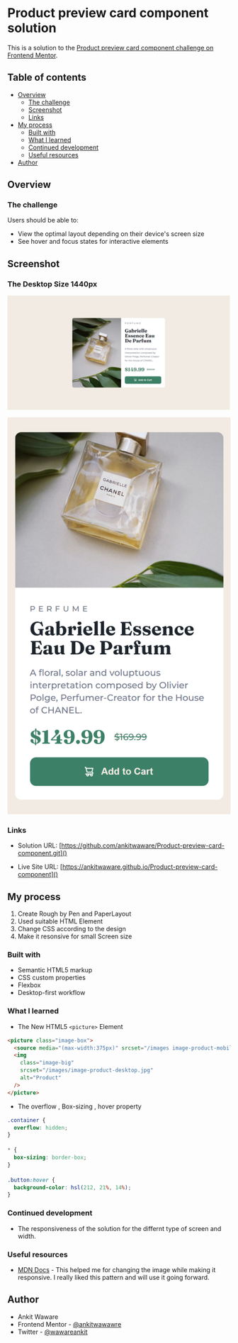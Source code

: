 # Product preview card component solution

This is a solution to the [Product preview card component challenge on Frontend Mentor](https://www.frontendmentor.io/challenges/product-preview-card-component-GO7UmttRfa).

## Table of contents

- [Overview](#overview)
  - [The challenge](#the-challenge)
  - [Screenshot](#screenshot)
  - [Links](#links)
- [My process](#my-process)
  - [Built with](#built-with)
  - [What I learned](#what-i-learned)
  - [Continued development](#continued-development)
  - [Useful resources](#useful-resources)
- [Author](#author)

## Overview

### The challenge

Users should be able to:

- View the optimal layout depending on their device's screen size
- See hover and focus states for interactive elements

## Screenshot

### The Desktop Size 1440px

![The Desktop Size 1440px](<images/127.0.0.1_5500_index.html%20(1).png>)

![The mobile Size 375px](</images/127.0.0.1_5500_index.html(iPhone%20SE).png>)

### Links

- Solution URL: [https://github.com/ankitwaware/Product-preview-card-component.git]()

- Live Site URL: [https://ankitwaware.github.io/Product-preview-card-component]()

## My process

1. Create Rough by Pen and PaperLayout
2. Used suitable HTML Element
3. Change CSS according to the design
4. Make it resonsive for small Screen size

### Built with

- Semantic HTML5 markup
- CSS custom properties
- Flexbox
- Desktop-first workflow

### What I learned

- The New HTML5 `<picture>` Element

```html
<picture class="image-box">
  <source media="(max-width:375px)" srcset="/images image-product-mobile.jpg" />
  <img
    class="image-big"
    srcset="/images/image-product-desktop.jpg"
    alt="Product"
  />
</picture>
```

- The overflow , Box-sizing , hover property

```css
.container {
  overflow: hidden;
}

* {
  box-sizing: border-box;
}

.button:hover {
  background-color: hsl(212, 21%, 14%);
}
```

### Continued development

- The responsiveness of the solution for the differnt type of screen and width.

### Useful resources

- [MDN Docs](https://developer.mozilla.org/en-US/docs/Web/HTML/Element/picture) - This helped me for changing the image while making it responsive. I really liked this pattern and will use it going forward.

## Author

- Ankit Waware
- Frontend Mentor - [@ankitwawawre](https://www.frontendmentor.io/profile/ankitwaware)
- Twitter - [@wawareankit](https://www.twitter.com/wawareankit)
